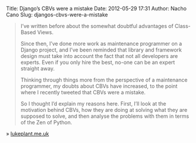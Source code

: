 Title: Django’s CBVs were a mistake
Date: 2012-05-29 17:31
Author: Nacho Cano
Slug: djangos-cbvs-were-a-mistake

> I’ve written before about the somewhat doubtful advantages of
> Class-Based Views.
>
> Since then, I’ve done more work as maintenance programmer on a Django
> project, and I’ve been reminded that library and framework design must
> take into account the fact that not all developers are experts. Even
> if you only hire the best, no-one can be an expert straight away.
>
> Thinking through things more from the perspective of a maintenance
> programmer, my doubts about CBVs have increased, to the point where I
> recently tweeted that CBVs were a mistake.
>
> So I thought I’d explain my reasons here. First, I’ll look at the
> motivation behind CBVs, how they are doing at solving what they are
> supposed to solve, and then analyse the problems with them in terms of
> the Zen of Python.

» [lukeplant.me.uk][]

  [lukeplant.me.uk]: http://lukeplant.me.uk/blog/posts/djangos-cbvs-were-a-mistake/
    "Django's CBVs were a mistake"
